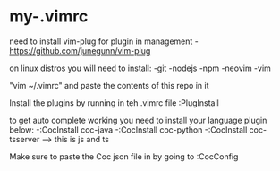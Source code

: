 # my-.vimrc


need to install vim-plug for plugin in management - https://github.com/junegunn/vim-plug

on linux distros you will need to install:
  -git
  -nodejs
  -npm
  -neovim
  -vim

"vim ~/.vimrc" and paste the contents of this repo in it

Install the plugins by running in teh .vimrc file :PlugInstall


to get auto complete working you need to install your language plugin below:
  -:CocInstall coc-java
  -:CocInstall coc-python
  -:CocInstall coc-tsserver --> this is js and ts
  
Make sure to paste the Coc json file in by going to :CocConfig  
  
